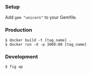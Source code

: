 ### Setup
Add `gem "unicorn"` to your Gemfile.

### Production
```
$ docker build -t [tag_name] .
$ docker run -d -p 3000:80 [tag_name]
```

### Development
```
$ fig up
```
